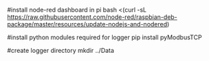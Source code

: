 #install node-red dashboard in pi
bash <(curl -sL https://raw.githubusercontent.com/node-red/raspbian-deb-package/master/resources/update-nodejs-and-nodered)

#install python modules required for logger
pip install pyModbusTCP

#create logger directory
mkdir ../Data 
